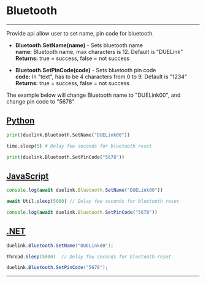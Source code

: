 # Bluetooth

---

Provide api allow user to set name, pin code for bluetooth.


- **Bluetooth.SetName(name)** - Sets bluetooth name <br>
**name:**  Bluetooth name, max characters is 12. Default is "DUELink"
**Returns:** true = success, false = not success <br>

- **Bluetooth.SetPinCode(code)** - Sets bluetooth pin code  <br>
**code:** In "text", has to be 4 characters from 0 to 9. Default is "1234"
**Returns:** true = success, false = not success <br>

The example below will change Bluetooth name to "DUELink00", and change pin code to "5678"

## [Python](#tab/py)
```py
print(duelink.Bluetooth.SetName("DUELink00"))

time.sleep(5) # Delay few seconds for bluetooth reset

print(duelink.Bluetooth.SetPinCode("5678"))
```

## [JavaScript](#tab/js)
```js
console.log(await duelink.Bluetooth.SetName("DUELink00"))

await Util.sleep(5000) // Delay few seconds for bluetooth reset

console.log(await duelink.Bluetooth.SetPinCode("5678"))
```

## [.NET](#tab/net)
```cs
duelink.Bluetooth.SetName("DUELink00");

Thread.Sleep(5000)  // Delay few seconds for bluetooth reset

duelink.Bluetooth.SetPinCode("5678");
```

---